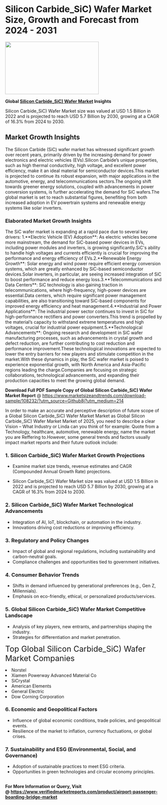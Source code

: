 <H1>Silicon Carbide_SiC) Wafer Market Size, Growth and Forecast from 2024 - 2031</H1><img class="aligncenter size-medium wp-image-584254" src="https://thirdeyenews.in/wp-content/uploads/2024/09/Global-Market-Research-300x168.jpeg" alt="" width="300" height="168" /><p><strong>Global&nbsp;<a href="https://www.marketsizeandtrends.com/download-sample/108232/?utm_source=Github8j?utm_medium=214">Silicon Carbide_SiC) Wafer Market</a> Insights</strong></p><p>Silicon Carbide_SiC) Wafer Market size was valued at USD 1.5 Billion in 2022 and is projected to reach USD 5.7 Billion by 2030, growing at a CAGR of 16.3% from 2024 to 2030.</p><p><h2>Market Growth Insights</h2> The Silicon Carbide (SiC) wafer market has witnessed significant growth over recent years, primarily driven by the increasing demand for power electronics and electric vehicles (EVs).Silicon Carbide’s unique properties, such as high thermal conductivity, high voltage, and excellent power efficiency, make it an ideal material for semiconductor devices.This market is projected to continue its robust expansion, with major applications in the automotive, energy, and telecommunications sectors.The ongoing shift towards greener energy solutions, coupled with advancements in power conversion systems, is further accelerating the demand for SiC wafers.The global market is set to reach substantial figures, benefiting from both increased adoption in EV powertrain systems and renewable energy systems like solar inverters. <h3>Elaborated Market Growth Insights</h3> The SiC wafer market is expanding at a rapid pace due to several key drivers: 1.**Electric Vehicle (EV) Adoption**: As electric vehicles become more mainstream, the demand for SiC-based power devices in EVs, including power modules and inverters, is growing significantly.SiC's ability to handle high voltages and currents efficiently is crucial for improving the performance and energy efficiency of EVs.2.**Renewable Energy Growth**: Solar energy and wind power require efficient energy conversion systems, which are greatly enhanced by SiC-based semiconductor devices.Solar inverters, in particular, are seeing increased integration of SiC to boost performance and reduce energy loss.3.**Telecommunications and Data Centers**: SiC technology is also gaining traction in telecommunications, where high-frequency, high-power devices are essential.Data centers, which require significant power management capabilities, are also transitioning toward SiC-based components for improved energy efficiency and heat management.4.**Industrial and Power Applications**: The industrial power sector continues to invest in SiC for high-performance rectifiers and power converters.This trend is propelled by the material’s capacity to withstand extreme temperatures and high voltages, crucial for industrial power equipment.5.**Technological Advancements**: Ongoing research and development in SiC wafer manufacturing processes, such as advancements in crystal growth and defect reduction, are further contributing to cost reduction and performance improvement.These technological innovations are expected to lower the entry barriers for new players and stimulate competition in the market.With these dynamics in play, the SiC wafer market is poised to experience exponential growth, with North America and Asia-Pacific regions leading the charge.Companies are focusing on strategic collaborations, technological advancements, and expanding their production capacities to meet the growing global demand.</p><p><span class=""><strong>Download Full PDF Sample Copy of Global Silicon Carbide_SiC) Wafer Market Report</strong> @ <a href="https://www.marketsizeandtrends.com/download-sample/108232/?utm_source=Github8j?utm_medium=214" target="_blank">https://www.marketsizeandtrends.com/download-sample/108232/?utm_source=Github8j?utm_medium=214</a></span></p><p>In order to make an accurate and perceptive description of future scope of a Global&nbsp;Silicon Carbide_SiC) Wafer Market Market as Global&nbsp;Silicon Carbide_SiC) Wafer Market Market of 2025, you need to describe a clear Vision &ndash; What Industry or Linda can you think of for example: Quote from a Technology, healthcare, automotive, renewable energy, name the market you are Reffering to.However, some general trends and factors usually impact market reports and their future outlook include:</p><h3>1.&nbsp;<strong>Silicon Carbide_SiC) Wafer Market Growth Projections</strong></h3><ul><li>Examine market size trends, revenue estimates and CAGR (Compounded Annual Growth Rate) projections.</li><li><p>Silicon Carbide_SiC) Wafer Market size was valued at USD 1.5 Billion in 2022 and is projected to reach USD 5.7 Billion by 2030, growing at a CAGR of 16.3% from 2024 to 2030.</p></li></ul><h3>2.&nbsp;<strong>Silicon Carbide_SiC) Wafer Market Technological Advancements</strong></h3><ul><li>Integration of AI, IoT, blockchain, or automation in the industry.</li><li>Innovations driving cost reductions or improving efficiency.</li></ul><h3>3.&nbsp;<strong>Regulatory and Policy Changes</strong></h3><ul><li>Impact of global and regional regulations, including sustainability and carbon-neutral goals.</li><li>Compliance challenges and opportunities tied to government initiatives.</li></ul><h3>4.&nbsp;<strong>Consumer Behavior Trends</strong></h3><ul><li>Shifts in demand influenced by generational preferences (e.g., Gen Z, Millennials).</li><li>Emphasis on eco-friendly, ethical, or personalized products/services.</li></ul><h3>5.&nbsp;<strong>Global Silicon Carbide_SiC) Wafer Market Competitive Landscape</strong></h3><ul><li>Analysis of key players, new entrants, and partnerships shaping the industry.</li><li>Strategies for differentiation and market penetration.</li></ul><p data-pm-slice="1 1 []"><span style="color: inherit; font-family: inherit; font-size: 25px;">Top Global Silicon Carbide_SiC) Wafer Market Companies</span></p><div class="" data-test-id=""><p><li>Norstel</li><li> Xiamen Powerway Advanced Material Co</li><li> SiCrystal</li><li> American Elements</li><li> General Electric</li><li> Dow Corning Corporation</li></p></div><h3>6.&nbsp;<strong>Economic and Geopolitical Factors</strong></h3><ul><li>Influence of global economic conditions, trade policies, and geopolitical events.</li><li>Resilience of the market to inflation, currency fluctuations, or global crises.</li></ul><h3>7.&nbsp;<strong>Sustainability and ESG (Environmental, Social, and Governance)</strong></h3><ul><li>Adoption of sustainable practices to meet ESG criteria.</li><li>Opportunities in green technologies and circular economy principles.</li></ul><h2><strong style="font-size: 14px;">For More Information or Query, Visit @&nbsp;</strong><a style="background-color: #ffffff; font-size: 14px;" href="https://www.marketsizeandtrends.com/report/silicon-carbide_sic-wafer-market/" target="_blank">https://www.verifiedmarketreports.com/product/airport-passenger-boarding-bridge-market</a></h2>